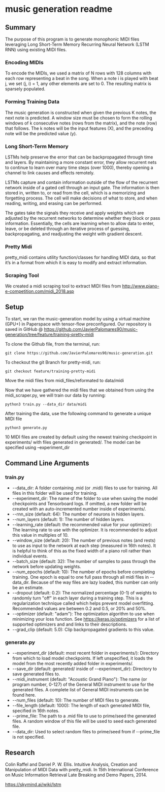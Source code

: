 # music generation readme
## Summary
The purpose of this program is to generate monophonic MIDI files leveraging Long Short-Term Memory Recurring Neural Network (LSTM RNN) using existing MIDI files.
### Encoding MIDIs
To encode the MIDIs, we used a matrix of N rows with 128 columns with each row representing a beat in the song. When a note i is played with beat j, we set (j, i) = 1, any other elements are set to 0. The resulting matrix is sparsely populated.
### Forming Training Data
The music generation is constructed when given the previous K notes, the next note is predicted. A window size must be chosen to form the rolling windows of k consecutive notes (rows from the matrix), and the note (row) that follows. The k notes will be the input features (X), and the preceding note will be the predicted value (y).
### Long Short-Term Memory
LSTMs help preserve the error that can be backpropagated through time and layers. By maintaining a more constant error, they allow recurrent nets to continue to learn over many time steps (over 1000), thereby opening a channel to link causes and effects remotely.

LSTMs capture and contain information outside of the flow of the recurrent network inside of a gated cell through an input gate. The information is then stored in, written to, or read from the cell, which is a memorizing and forgetting process. The cell will make decisions of what to store, and when reading, writing, and erasing can be performed.

The gates take the signals they receive and apply weights which are adjusted by the recurrent networks to determine whether they block or pass information. Essentially, the cells are learning when to allow data to enter, leave, or be deleted through an iterative process of guessing, backpropagating, and readjusting the weight with gradient descent.
### Pretty Midi
pretty_midi contains utility function/classes for handling MIDI data, so that it’s in a format from which it is easy to modify and extract information.
### Scraping Tool
We created a midi scraping tool to extract MIDI files from http://www.piano-e-competition.com/midi_2018.asp

## Setup
To start, we ran the music-generation model by using a virtual machine (GPU+) in Paperspace with tensor-flow preconfigured.
Our repository is saved in GitHub @
https://github.com/JavierPalomares90/music-generation/tree/feature/training-pretty-midi

To clone the Github file, from the terminal, run:
```
git clone https://github.com/JavierPalomares90/music-generation.git
```
To checkout the git Branch for pretty-midi, run:
```
git checkout feature/training-pretty-midi
```

Move the midi files from midi_files/reformated to data/midi

Now that we have gathered the midi files that we obtained from using the midi_scraper.py, we will train our data by running:
```
python3 train.py --data_dir data/midi
```

After training the data, use the following command to generate a unique MIDI file
```
python3 generate.py
```
10 MIDI files are created by default using the newest training checkpoint in experiments/ with files generated in generated/. The model can be specified using –experiment_dir


## Command Line Arguments
### train.py
*	--data_dir: A folder containing .mid (or .midi) files to use for training. All files in this folder will be used for training.
*	--experiment_dir: The name of the folder to use when saving the model checkpoints and Tensorboard logs. If omitted, a new folder will be created with an auto-incremented number inside of experiments/.
*	--rnn_size (default: 64): The number of neurons in hidden layers.
*	--num_layers (default: 1): The number of hidden layers.
*	--learning_rate (default: the recommended value for your optimizer): The learning rate to use with the optimizer. It is recommended to adjust this value in multiples of 10.
*	--window_size (default: 20): The number of previous notes (and rests) to use as input to the network at each step (measured in 16th notes). It is helpful to think of this as the fixed width of a piano roll rather than individual events.
*	--batch_size (default: 32): The number of samples to pass through the network before updating weights.
*	--num_epochs (default: 10): The number of epochs before completing training. One epoch is equal to one full pass through all midi files in --data_dir. Because of the way files are lazy loaded, this number can only be an estimate.
*	--dropout (default: 0.2): The normalized percentage (0-1) of weights to randomly turn "off" in each layer during a training step. This is a regularization technique called which helps prevent model overfitting. Recommended values are between 0.2 and 0.5, or 20% and 50%.
*	--optimizer (default: "adam"): The optimization algorithm to use when minimizing your loss function. See https://keras.io/optimizers for a list of supported optimizers and and links to their descriptions.
*	--grad_clip (default: 5.0): Clip backpropagated gradients to this value.
### generate.py

*	--experiment_dir (default: most recent folder in experiments/): Directory from which to load model checkpoints. If left unspecified, it loads the model from the most recently added folder in experiments/.
*	--save_dir (default: generated/ inside of --experiment_dir): Directory to save generated files to.
*	--midi_instrument (default: "Acoustic Grand Piano"): The name (or program number, 0-127) of the General MIDI instrument to use for the generated files. A complete list of General MIDI instruments can be found here.
*	--num_files (default: 10): The number of MIDI files to generate.
*	--file_length (default: 1000): The length of each generated MIDI file, specified in 16th notes.
*	--prime_file: The path to a .mid file to use to prime/seed the generated files. A random window of this file will be used to seed each generated file.
*	--data_dir: Used to select random files to prime/seed from if --prime_file is not specified.

## Research
Colin Raffel and Daniel P. W. Ellis. Intuitive Analysis, Creation and Manipulation of MIDI Data with pretty_midi. In 15th International Conference on Music Information Retrieval Late Breaking and Demo Papers, 2014.

https://skymind.ai/wiki/lstm



